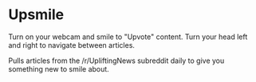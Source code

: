 # Upsmile

Turn on your webcam and smile to "Upvote" content. Turn your head left and right to navigate between articles. 

Pulls articles from the /r/UpliftingNews subreddit daily to give you something new to smile about.
